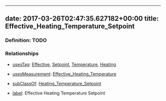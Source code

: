 
---
date: 2017-03-26T02:47:35.627182+00:00
title: Effective_Heating_Temperature_Setpoint
---
### Definition: TODO

### Relationships

* [usesTag](https://brickschema.org/schema/1.0/BrickFrame#usesTag): [Effective](https://brickschema.org/schema/1.0/BrickTag#Effective), [Setpoint](https://brickschema.org/schema/1.0/BrickTag#Setpoint), [Temperature](https://brickschema.org/schema/1.0/BrickTag#Temperature), [Heating](https://brickschema.org/schema/1.0/BrickTag#Heating)

* [usesMeasurement](https://brickschema.org/schema/1.0/BrickFrame#usesMeasurement): [Effective_Heating_Temperature](https://brickschema.org/schema/1.0/Brick#Effective_Heating_Temperature)

* [subClassOf](http://www.w3.org/2000/01/rdf-schema#subClassOf): [Heating_Temperature_Setpoint](https://brickschema.org/schema/1.0/Brick#Heating_Temperature_Setpoint)

* [label](http://www.w3.org/2000/01/rdf-schema#label): Effective Heating Temperature Setpoint
